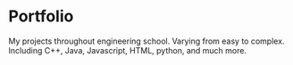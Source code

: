 # Portfolio
My projects throughout engineering school.
Varying from easy to complex.
Including C++, Java, Javascript, HTML, python, and much more.
